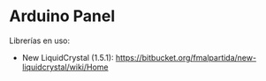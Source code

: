 # Arduino Panel

Librerías en uso:

- New LiquidCrystal (1.5.1): https://bitbucket.org/fmalpartida/new-liquidcrystal/wiki/Home
